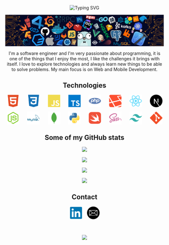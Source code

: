 <section id="header">
    <p align="center">
        <img src="https://readme-typing-svg.herokuapp.com?font=Fira+Code&duration=3000&pause=1000&color=F7EC3D&center=true&vCenter=true&width=435&lines=Hello+World!;My+name+is+Roberto+Macias" alt="Typing SVG">
    </p>
    <p align="center">
        <img src="./images/header.png" align="center" />
    </p>
    <p align="center">
        I'm a software engineer and I'm very passionate about programming, it is one of the things that I enjoy the most, I like the challenges it brings with itself. I love to explore technologies and always learn new things to be able to solve problems. My main focus is on Web and Mobile Development.
    </p>
</section>

<section id="technologies">
    <h2 align="center">Technologies</h2>
    <p align="center" style="display: flex; justify-content: center; gap: 25px">
        <img src="images/html.svg" width="40">
        <img src="images/css.svg" width="40">
        <img src="images/javascript.svg" width="40">
        <img src="images/typescript.svg" width="40">
        <img src="images/php.svg" width="40">
        <img src="images/laravel.svg" width="40">
        <img src="images/react.svg" width="40">
        <img src="images/nextjs.svg" width="40">
    </p>
    <p align="center" style="display: flex; justify-content: center; gap: 25px">
        <img src="images/nodejs.svg" width="40">
        <img src="images/mysql.svg" width="40">
        <img src="images/mongodb.svg" width="40">
        <img src="images/python.svg" width="40">
        <img src="images/swift.svg" width="40">
        <img src="images/sass.svg" width="40">
        <img src="images/tailwindcss.svg" width="40">
        <img src="images/git.svg" width="40">
    </p>
</section>

<section id="stats">
    <h2 align="center">Some of my GitHub stats</h2>
    <p align="center">
        <img src="https://github-readme-stats.vercel.app/api?username=Rober7oMaG&show_icons=true&theme=tokyonight">
    </p>
    <p align="center">
        <img src="https://github-readme-stats.vercel.app/api/top-langs/?username=Rober7oMaG&layout=compact&theme=tokyonight">
    </p>
    <p align="center">
        <img src="https://github-readme-streak-stats.herokuapp.com/?user=Rober7oMaG&show_icons=true&locale=en&layout=compact&theme=tokyonight&line_height=0" />
    </p> 
    <p align="center">
        <img src="https://github-readme-activity-graph.cyclic.app/graph?username=Rober7oMaG&theme=tokyo-night">
    </p>
</section>

<section id="contact">
    <h2 align="center">Contact</h2>
    <p align="center" style="display: flex; justify-content: center; gap: 15px">
        <a href="https://www.linkedin.com/in/robertomacias2001/">
            <img src="images/linkedin.svg" width="40">
        </a>
        <a href="mailto:robertomag7@hotmail.com">
            <img src="images/email.png" width="40">
        </a>
    </p>
</section>

<br>

<p align="center">
    <img src="https://quotes-github-readme.vercel.app/api?type=horizontal&theme=tokyonight" align="center">
</p>
